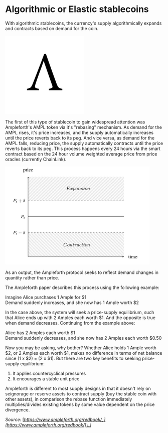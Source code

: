 # Algorithmic or Elastic stablecoins

With algorithmic stablecoins, the currency's supply algorithmically expands and contracts based on demand for the coin. 

![](../.gitbook/assets/image%20%2836%29.png)

The first of this type of stablecoin to gain widespread attention was Ampleforth's AMPL token via it's "rebasing" mechanism. As demand for the AMPL rises, it's price increases, and the supply automatically increases until the price reverts back to its peg. And vice versa, as demand for the AMPL falls, reducing price, the supply automatically contracts until the price reverts back to its peg. This process happens every 24 hours via the smart contract based on the 24 hour volume weighted average price from price oracles \(currently ChainLink\).

![](../.gitbook/assets/image%20%2870%29.png)

As an output, the Ampleforth protocol seeks to reflect demand changes in quantity rather than price. 

The Ampleforth paper describes this process using the following example:

Imagine Alice purchases 1 Ample for $1  
Demand suddenly increases, and she now has 1 Ample worth $2

In the case above, the system will seek a price-supply equilibrium, such that Alice ends up with 2 Amples each worth $1. And the opposite is true when demand decreases. Continuing from the example above:

Alice has 2 Amples each worth $1  
Demand suddenly decreases, and she now has 2 Amples each worth $0.50

Now you may be asking, why bother? Whether Alice holds 1 Ample worth $2, or 2 Amples each worth $1, makes no difference in terms of net balance since \(1 x $2\) = \(2 x $1\). But there are two key benefits to seeking price-supply equilibrium:

1. It applies countercyclical pressures
2. It encourages a stable unit price

Ampleforth is different to most supply designs in that it doesn't rely on seignorage or reserve assets to contract supply \(buy the stable coin with other assets\), in comparison the rebase function immediately multiplies/divides existing tokens by some value dependent on the price divergence.

_Source:_ [_https://www.ampleforth.org/redbook/_](https://www.ampleforth.org/redbook/)\_\_

